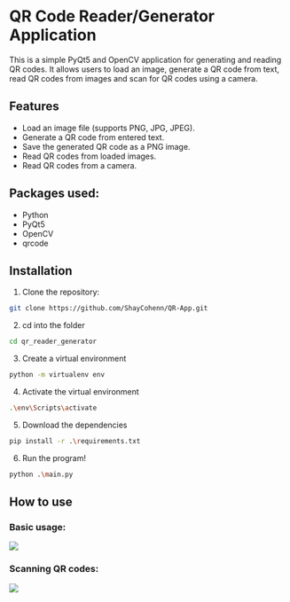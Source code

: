 # QR Code Reader/Generator Application

This is a simple PyQt5 and OpenCV application for generating and reading QR codes. It allows users to load an image, generate a QR code from text, read QR codes from images and scan for QR codes using a camera.

## Features

- Load an image file (supports PNG, JPG, JPEG).
- Generate a QR code from entered text.
- Save the generated QR code as a PNG image.
- Read QR codes from loaded images.
- Read QR codes from a camera.

## Packages used:

- Python
- PyQt5
- OpenCV
- qrcode

## Installation

1. Clone the repository:
```bash
git clone https://github.com/ShayCohenn/QR-App.git
```
2. cd into the folder
```bash
cd qr_reader_generator
```
3. Create a virtual environment
```bash
python -m virtualenv env
```
4. Activate the virtual environment
```bash
.\env\Scripts\activate
```
5. Download the dependencies
```bash
pip install -r .\requirements.txt
```
6. Run the program!
```bash
python .\main.py
```

## How to use

### Basic usage:
<img src="screenshots/usage.gif"><br>

### Scanning QR codes: 
<img src="screenshots/scanning.gif">